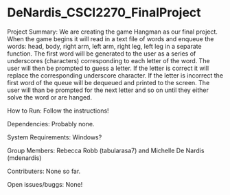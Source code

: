 # DeNardis_CSCI2270_FinalProject

Project Summary:
We are creating the game Hangman as our final project.  When the game begins it will read in a text file 
of words and enqueue the words: head, body, right arm, left arm, right leg, left leg in a separate function. 
The first word will be generated to the user as a series of underscores (characters)
corresponding to each letter of the word.  The user will then be prompted to guess a letter. If
the letter is correct it will replace the corresponding underscore character. If the letter is incorrect the first
word of the queue will be dequeued and printed to the screen.  The user will than be prompted for the next letter
and so on until they either solve the word or are hanged.

How to Run:
Follow the instructions!

Dependencies:
Probably none.

System Requirements:
Windows?

Group Members:
Rebecca Robb (tabularasa7) and Michelle De Nardis (mdenardis)

Contributers:
None so far.

Open issues/buggs:
None!



